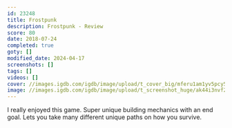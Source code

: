 ```yaml
---
id: 23248
title: Frostpunk
description: Frostpunk - Review
score: 80
date: 2018-07-24
completed: true
goty: []
modified_date: 2024-04-17
screenshots: []
tags: []
videos: []
cover: //images.igdb.com/igdb/image/upload/t_cover_big/mferu1am1yv5pcy5aplm.jpg
image: //images.igdb.com/igdb/image/upload/t_screenshot_huge/ak44i3nvf2oejqzvipci.jpg
---
```

I really enjoyed this game. Super unique building mechanics with an end goal. Lets you take many different unique paths on how you survive.